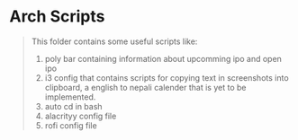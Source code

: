 # Arch Scripts
> This folder contains some useful scripts like:
> 1. poly bar containing information about upcomming ipo and open ipo
> 2. i3 config that contains scripts for copying text in screenshots into clipboard, a english to nepali calender that is yet to be implemented.
> 3. auto cd in bash
> 4. alacrityy config file
> 5. rofi config file
